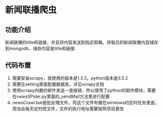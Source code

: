 # 新闻联播爬虫

## 功能介绍
  新闻联播的title和链接，并且将内容发送到指定邮箱，将每日的新闻联播内容储存到mongodb，储存内容是title和链接
## 代码布置
  1. 需要安装scrapy，我使用的版本是1.3.3，python版本是3.5.2
  2. 需要在setting里面配置数据库，详见scrapy文档
  3. 使用scrapy内置的邮件发送一直报错，所以使用了python的邮件模块，需要在newsSPider.py里面的_sendMail方法里进行配置
  4. newsCrawl.bat是批处理文件，将这个文件布置在windows的定时任务里面，爬虫会每天定时爬文件，文件的执行地址需要按照项目更改
